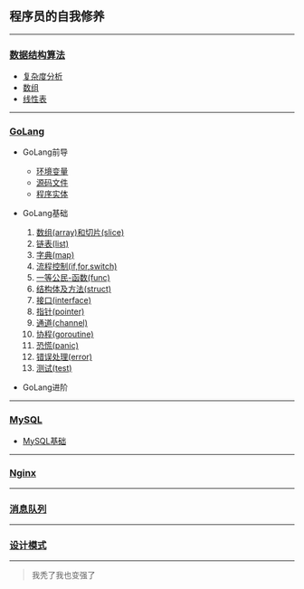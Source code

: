 #

## 程序员的自我修养

---

### [数据结构算法](./数据结构算法/数据结构算法.md)

* [复杂度分析](./数据结构算法/复杂度分析.md)
* [数组](./数据结构算法/数组.md)
* [线性表](./数据结构算法/线性表.md)

---

### [GoLang](./GoLang/README.md)

* GoLang前导
  
  * [环境变量](./GoLang/0-Go项目结构.md)
  * [源码文件](./GoLang/0-Go项目结构.md)
  * [程序实体](./GoLang/0-程序实体.md)

* GoLang基础

  1. [数组(array)和切片(slice)](./GoLang/1-array数组和slice切片.md)
  2. [链表(list)](./GoLang/2-list链表.md)
  3. [字典(map)](./GoLang/3-map字典.md)
  4. [流程控制(if,for,switch)](./GoLang/4-if,for,switch流程控制.md)
  5. [一等公民-函数(func)](./GoLang/5-func函数.md)
  6. [结构体及方法(struct)](./GoLang/6-struct结构体及方法.md)
  7. [接口(interface)](./GoLang/7-interface接口.md)
  8. [指针(pointer)](./GoLang/8-pointer指针.md)
  9. [通道(channel)](./GoLang/9-channel通道.md)
  10. [协程(goroutine)](./GoLang/10-goroutine协程.md)
  11. [恐慌(panic)](./GoLang/11-panic恐慌.md)
  12. [错误处理(error)](./GoLang/12-error错误处理.md)
  13. [测试(test)](./GoLang/13-test测试.md)

* GoLang进阶

---

### [MySQL](./MySQL/README.md)

* [MySQL基础](./MySQL/MySQL基础.md)

---

### [Nginx](./Nginx/README.md)

---

### [消息队列](./消息队列/README.md)

---

### [设计模式](./设计模式/README.md)

---

> 我秃了我也变强了

